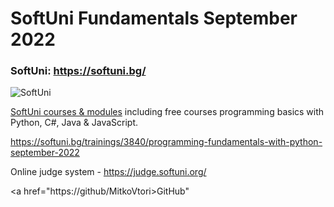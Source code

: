 # SoftUni Fundamentals September 2022

### SoftUni: https://softuni.bg/
![SoftUni](https://user-images.githubusercontent.com/112943652/191670815-cf55cdc0-97bc-4e13-8005-e071d061c909.png)

<a href="https://softuni.bg/trainings/opencourses?filterby=All&category=0">SoftUni courses & modules<a/>
including free courses programming basics with Python, C#, Java & JavaScript.

https://softuni.bg/trainings/3840/programming-fundamentals-with-python-september-2022

Online judge system - https://judge.softuni.org/

<a href="https://github/MitkoVtori>GitHub</a>"
